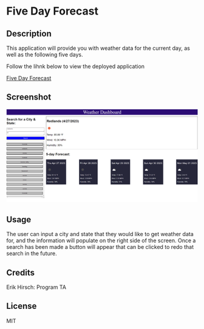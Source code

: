 # Five Day Forecast

## Description
This application will provide you with weather data for the current day, as well as the following five days. 

Follow the lihnk below to view the deployed application

[Five Day Forecast](https://mrbll48.github.io/five-day-forecast)

## Screenshot
![plot](./assets/weather-dashboard.png)

## Usage
The user can input a city and state that they would like to get weather data for, and the information will populate on the right side of the screen. Once a search has been made a button will appear that can be clicked to redo that search in the future. 

## Credits
Erik Hirsch: Program TA

## License
MIT